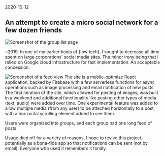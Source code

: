 2020-10-12
## An attempt to create a micro social network for a few dozen friends

![Screenshot of the group list page](img/werm-world-1.png)

~2019. In one of my earlier bouts of {low tech}, I sought to decrease all time spent on large corporations' social media sites. The minor irony being that I relied on Google cloud infrastructure for fast implementation. An acceptable concession.

![Screenshot of a feed view](img/werm-world-2.png)
The site is a mobile-optimize React application, backed by Firebase with a few serverless functions for async operations such as image processing and email notification of new posts. The first iteration of the site, which allowed for posting of images, was built in a weekend and additional functionality like posting other types of media (text, audio) were added over time. One experimental feature was added to allow multiple media (from any user) to be attached horizontally to a post, with a horizontal scrolling element added to see them.

Users were organized into groups, and each group had one long feed of posts.

Usage died off for a variety of reasons. I hope to revive this project, potentially as a bona-fide app so that notifications can be sent (not by email). Everyone who used it remembers it fondly.
